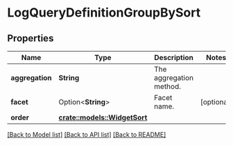 # LogQueryDefinitionGroupBySort

## Properties

Name | Type | Description | Notes
------------ | ------------- | ------------- | -------------
**aggregation** | **String** | The aggregation method. | 
**facet** | Option<**String**> | Facet name. | [optional]
**order** | [**crate::models::WidgetSort**](WidgetSort.md) |  | 

[[Back to Model list]](../README.md#documentation-for-models) [[Back to API list]](../README.md#documentation-for-api-endpoints) [[Back to README]](../README.md)


